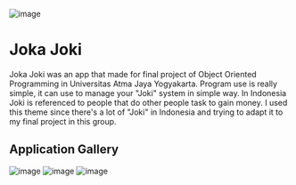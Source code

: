 ![image](https://github.com/byonicku/JokaJoki/assets/82759105/b68cb247-147a-4908-ba84-a98294d55186)
# Joka Joki
Joka Joki was an app that made for final project of Object Oriented Programming in Universitas Atma Jaya Yogyakarta. Program use is really simple, it can use to manage your "Joki" system in simple way. 
In Indonesia Joki is referenced to people that do other people task to gain money. I used this theme since there's a lot of "Joki" in Indonesia and trying to adapt it to my final project in this group.
## Application Gallery
![image](https://github.com/byonicku/JokaJoki/assets/82759105/42ce68e5-4fc5-45ef-83b5-2f7812dd7ed3)
![image](https://github.com/byonicku/JokaJoki/assets/82759105/6db88065-a4ce-4b55-9f61-31aab246e8a4)
![image](https://github.com/byonicku/JokaJoki/assets/82759105/7a8db7f8-b1f6-4484-b50c-736820ebf8d9)

